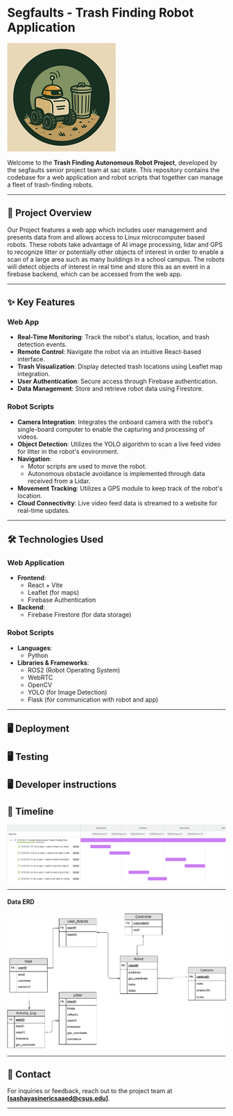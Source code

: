 

# Segfaults - Trash Finding Robot Application

![image](Logo.png)

Welcome to the **Trash Finding Autonomous Robot Project**, developed by the segfaults senior project team at sac state. This repository contains the codebase for a web application and robot scripts that together can manage a fleet of trash-finding robots. 

---

## 🚀 Project Overview

Our Project features a web app which includes user management and presents data from and allows access to Linux microcomputer based robots. These robots take advantage of AI image processing, lidar and GPS to recognize litter or potentially other objects of interest in order to enable a scan of a large area such as many buildings in a school campus. The robots will detect objects of interest in real time and store this as an event in a firebase backend, which can be accessed from the web app. 

---

## ✨ Key Features

### Web App
- **Real-Time Monitoring**: Track the robot's status, location, and trash detection events.
- **Remote Control**: Navigate the robot via an intuitive React-based interface.
- **Trash Visualization**: Display detected trash locations using Leaflet map integration.
- **User Authentication**: Secure access through Firebase authentication.
- **Data Management**: Store and retrieve robot data using Firestore.

### Robot Scripts
- **Camera Integration**: Integrates the onboard camera with the robot's single-board computer to enable the capturing and processing of videos.
- **Object Detection**: Utilizes the YOLO algorithm to scan a live feed video for litter in the robot's environment.
- **Navigation**:
  - Motor scripts are used to move the robot.
  - Autonomous obstacle avoidance is implemented through data received from a Lidar.
- **Movement Tracking**: Utilizes a GPS module to keep track of the robot's location.
- **Cloud Connectivity**: Live video feed data is streamed to a website for real-time updates.

---

## 🛠️ Technologies Used

### Web Application
- **Frontend**:
  - React + Vite
  - Leaflet (for maps)
  - Firebase Authentication
- **Backend**:
  - Firebase Firestore (for data storage)

### Robot Scripts
- **Languages**:
  - Python
- **Libraries & Frameworks**:
  - ROS2 (Robot Operating System)
  - WebRTC
  - OpenCV
  - YOLO (for Image Detection)
  - Flask (for communication with robot and app)
---
## 🖥️ Deployment

## 🖥️ Testing 

## 🖥️ Developer instructions



## 📅 Timeline

![timeline](timeline.png)


---

#### Data ERD 
![image](SegfaultsERD.png)

---

## 📧 Contact

For inquiries or feedback, reach out to the project team at **[sashayasinericsaaed@csus.edu]**.

---

